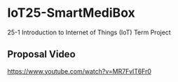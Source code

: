 # IoT25-SmartMediBox
25-1 Introduction to Internet of Things (IoT) Term Project

## Proposal Video
https://www.youtube.com/watch?v=MR7FvIT6Fr0
